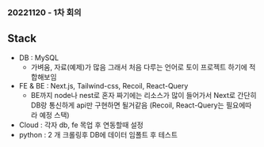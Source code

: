 ### 20221120 - 1차 회의

## Stack

-   DB : MySQL
    -   가벼움, 자료(예제)가 많음 그래서 처음 다루는 언어로 토이 프로젝트 하기에 적합해보임
-   FE & BE : Next.js, Tailwind-css, Recoil, React-Query
    -   BE까지 node나 nest로 혼자 짜기에는 리소스가 많이 들어가서 Next로 간단히 DB랑 통신하게 api만 구현하면 될거같음 (Recoil, React-Query는 필요에따라 예정 스택)
-   Cloud : 각자 db, fe 목업 후 연동할때 설정
-   python : 2 개 크롤링후 DB에 데이터 임폴트 후 테스트
